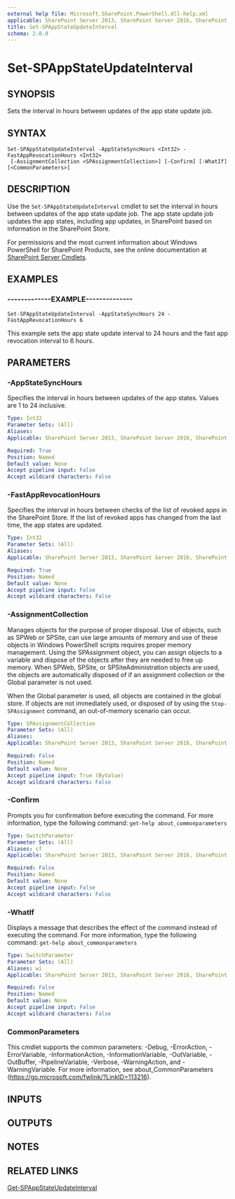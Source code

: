 ```yaml
---
external help file: Microsoft.SharePoint.PowerShell.dll-help.xml
applicable: SharePoint Server 2013, SharePoint Server 2016, SharePoint Server 2019
title: Set-SPAppStateUpdateInterval
schema: 2.0.0
---
```


# Set-SPAppStateUpdateInterval

## SYNOPSIS
Sets the interval in hours between updates of the app state update job.


## SYNTAX

```
Set-SPAppStateUpdateInterval -AppStateSyncHours <Int32> -FastAppRevocationHours <Int32>
 [-AssignmentCollection <SPAssignmentCollection>] [-Confirm] [-WhatIf] [<CommonParameters>]
```

## DESCRIPTION
Use the `Set-SPAppStateUpdateInterval` cmdlet to set the interval in hours between updates of the app state update job.
The app state update job updates the app states, including app updates, in SharePoint based on information in the SharePoint Store.

For permissions and the most current information about Windows PowerShell for SharePoint Products, see the online documentation at [SharePoint Server Cmdlets](https://docs.microsoft.com/powershell/sharepoint/sharepoint-server/sharepoint-server-cmdlets).


## EXAMPLES

### -------------EXAMPLE--------------
```
Set-SPAppStateUpdateInterval -AppStateSyncHours 24 -FastAppRevocationHours 6
```

This example sets the app state update interval to 24 hours and the fast app revocation interval to 6 hours.


## PARAMETERS

### -AppStateSyncHours
Specifies the interval in hours between updates of the app states.
Values are 1 to 24 inclusive.

```yaml
Type: Int32
Parameter Sets: (All)
Aliases: 
Applicable: SharePoint Server 2013, SharePoint Server 2016, SharePoint Server 2019

Required: True
Position: Named
Default value: None
Accept pipeline input: False
Accept wildcard characters: False
```

### -FastAppRevocationHours
Specifies the interval in hours between checks of the list of revoked apps in the SharePoint Store.
If the list of revoked apps has changed from the last time, the app states are updated.

```yaml
Type: Int32
Parameter Sets: (All)
Aliases: 
Applicable: SharePoint Server 2013, SharePoint Server 2016, SharePoint Server 2019

Required: True
Position: Named
Default value: None
Accept pipeline input: False
Accept wildcard characters: False
```

### -AssignmentCollection
Manages objects for the purpose of proper disposal.
Use of objects, such as SPWeb or SPSite, can use large amounts of memory and use of these objects in Windows PowerShell scripts requires proper memory management.
Using the SPAssignment object, you can assign objects to a variable and dispose of the objects after they are needed to free up memory.
When SPWeb, SPSite, or SPSiteAdministration objects are used, the objects are automatically disposed of if an assignment collection or the Global parameter is not used.

When the Global parameter is used, all objects are contained in the global store.
If objects are not immediately used, or disposed of by using the `Stop-SPAssignment` command, an out-of-memory scenario can occur.

```yaml
Type: SPAssignmentCollection
Parameter Sets: (All)
Aliases: 
Applicable: SharePoint Server 2013, SharePoint Server 2016, SharePoint Server 2019

Required: False
Position: Named
Default value: None
Accept pipeline input: True (ByValue)
Accept wildcard characters: False
```

### -Confirm
Prompts you for confirmation before executing the command.
For more information, type the following command: `get-help about_commonparameters`

```yaml
Type: SwitchParameter
Parameter Sets: (All)
Aliases: cf
Applicable: SharePoint Server 2013, SharePoint Server 2016, SharePoint Server 2019

Required: False
Position: Named
Default value: None
Accept pipeline input: False
Accept wildcard characters: False
```

### -WhatIf
Displays a message that describes the effect of the command instead of executing the command.
For more information, type the following command: `get-help about_commonparameters`

```yaml
Type: SwitchParameter
Parameter Sets: (All)
Aliases: wi
Applicable: SharePoint Server 2013, SharePoint Server 2016, SharePoint Server 2019

Required: False
Position: Named
Default value: None
Accept pipeline input: False
Accept wildcard characters: False
```

### CommonParameters
This cmdlet supports the common parameters: -Debug, -ErrorAction, -ErrorVariable, -InformationAction, -InformationVariable, -OutVariable, -OutBuffer, -PipelineVariable, -Verbose, -WarningAction, and -WarningVariable. For more information, see about_CommonParameters (https://go.microsoft.com/fwlink/?LinkID=113216).

## INPUTS

## OUTPUTS

## NOTES

## RELATED LINKS

[Get-SPAppStateUpdateInterval](Get-SPAppStateUpdateInterval.md)
